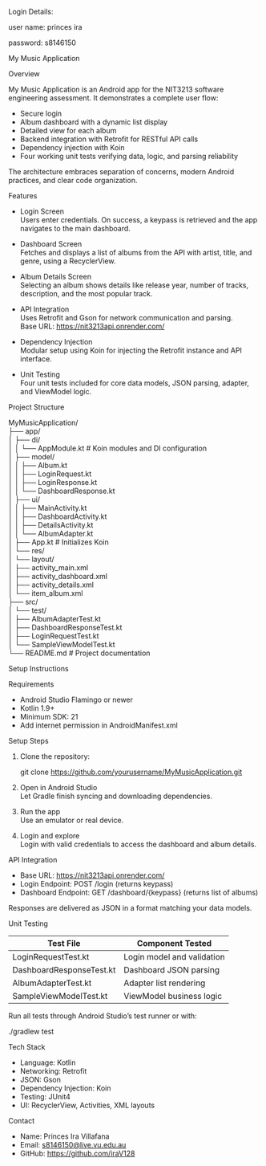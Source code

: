 Login Details:

user name: princes ira

password: s8146150



My Music Application

Overview

My Music Application is an Android app for the NIT3213 software engineering assessment. It demonstrates a complete user flow:

- Secure login  
- Album dashboard with a dynamic list display  
- Detailed view for each album  
- Backend integration with Retrofit for RESTful API calls  
- Dependency injection with Koin  
- Four working unit tests verifying data, logic, and parsing reliability

The architecture embraces separation of concerns, modern Android practices, and clear code organization.

Features

- Login Screen  
  Users enter credentials. On success, a keypass is retrieved and the app navigates to the main dashboard.

- Dashboard Screen  
  Fetches and displays a list of albums from the API with artist, title, and genre, using a RecyclerView.

- Album Details Screen  
  Selecting an album shows details like release year, number of tracks, description, and the most popular track.

- API Integration  
  Uses Retrofit and Gson for network communication and parsing.  
  Base URL: https://nit3213api.onrender.com/

- Dependency Injection  
  Modular setup using Koin for injecting the Retrofit instance and API interface.

- Unit Testing  
  Four unit tests included for core data models, JSON parsing, adapter, and ViewModel logic.

Project Structure

MyMusicApplication/  
├── app/  
│   ├── di/  
│   │   └── AppModule.kt          # Koin modules and DI configuration  
│   ├── model/  
│   │   ├── Album.kt  
│   │   ├── LoginRequest.kt  
│   │   ├── LoginResponse.kt  
│   │   └── DashboardResponse.kt  
│   ├── ui/  
│   │   ├── MainActivity.kt  
│   │   ├── DashboardActivity.kt  
│   │   ├── DetailsActivity.kt  
│   │   └── AlbumAdapter.kt  
│   ├── App.kt                    # Initializes Koin  
│   └── res/  
│       └── layout/  
│           ├── activity_main.xml  
│           ├── activity_dashboard.xml  
│           ├── activity_details.xml  
│           └── item_album.xml  
├── src/  
│   └── test/  
│       ├── AlbumAdapterTest.kt  
│       ├── DashboardResponseTest.kt  
│       ├── LoginRequestTest.kt  
│       └── SampleViewModelTest.kt  
└── README.md                     # Project documentation  

Setup Instructions

Requirements

- Android Studio Flamingo or newer  
- Kotlin 1.9+  
- Minimum SDK: 21  
- Add internet permission in AndroidManifest.xml  

Setup Steps

1. Clone the repository:

   git clone https://github.com/yourusername/MyMusicApplication.git

2. Open in Android Studio  
   Let Gradle finish syncing and downloading dependencies.

3. Run the app  
   Use an emulator or real device.

4. Login and explore  
   Login with valid credentials to access the dashboard and album details.

API Integration

- Base URL: https://nit3213api.onrender.com/  
- Login Endpoint: POST /login (returns keypass)  
- Dashboard Endpoint: GET /dashboard/{keypass} (returns list of albums)  

Responses are delivered as JSON in a format matching your data models.

Unit Testing

Test File                   | Component Tested  
----------------------------|------------------  
LoginRequestTest.kt         | Login model and validation  
DashboardResponseTest.kt    | Dashboard JSON parsing  
AlbumAdapterTest.kt         | Adapter list rendering  
SampleViewModelTest.kt      | ViewModel business logic  

Run all tests through Android Studio’s test runner or with:

./gradlew test

Tech Stack

- Language: Kotlin  
- Networking: Retrofit  
- JSON: Gson  
- Dependency Injection: Koin  
- Testing: JUnit4  
- UI: RecyclerView, Activities, XML layouts  

Contact

- Name: Princes Ira Villafana  
- Email: s8146150@live.vu.edu.au 
- GitHub: https://github.com/iraV128

